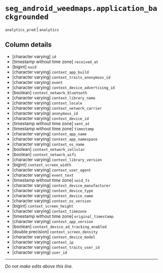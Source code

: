 # `seg_android_weedmaps.application_backgrounded`
`analytics_prod` | `analytics`

## Column details
* [character varying] `id`
* [timestamp without time zone] `received_at`
* [bigint]    `uuid`
* [character varying] `context_app_build`
* [character varying] `context_traits_anonymous_id`
* [character varying] `event`
* [character varying] `context_device_advertising_id`
* [boolean]   `context_network_bluetooth`
* [character varying] `context_library_name`
* [character varying] `context_locale`
* [character varying] `context_network_carrier`
* [character varying] `anonymous_id`
* [character varying] `context_device_id`
* [timestamp without time zone] `sent_at`
* [timestamp without time zone] `timestamp`
* [character varying] `context_app_name`
* [character varying] `context_app_namespace`
* [character varying] `context_os_name`
* [boolean]   `context_network_cellular`
* [boolean]   `context_network_wifi`
* [character varying] `context_library_version`
* [bigint]    `context_screen_width`
* [character varying] `context_user_agent`
* [character varying] `event_text`
* [timestamp without time zone] `uuid_ts`
* [character varying] `context_device_manufacturer`
* [character varying] `context_device_type`
* [character varying] `context_device_name`
* [character varying] `context_os_version`
* [bigint]    `context_screen_height`
* [character varying] `context_timezone`
* [timestamp without time zone] `original_timestamp`
* [character varying] `context_app_version`
* [boolean]   `context_device_ad_tracking_enabled`
* [double precision] `context_screen_density`
* [character varying] `context_device_model`
* [character varying] `context_ip`
* [character varying] `context_traits_user_id`
* [character varying] `user_id`

-------------------------------------------------------------------------------
*Do not make edits above this line.*
